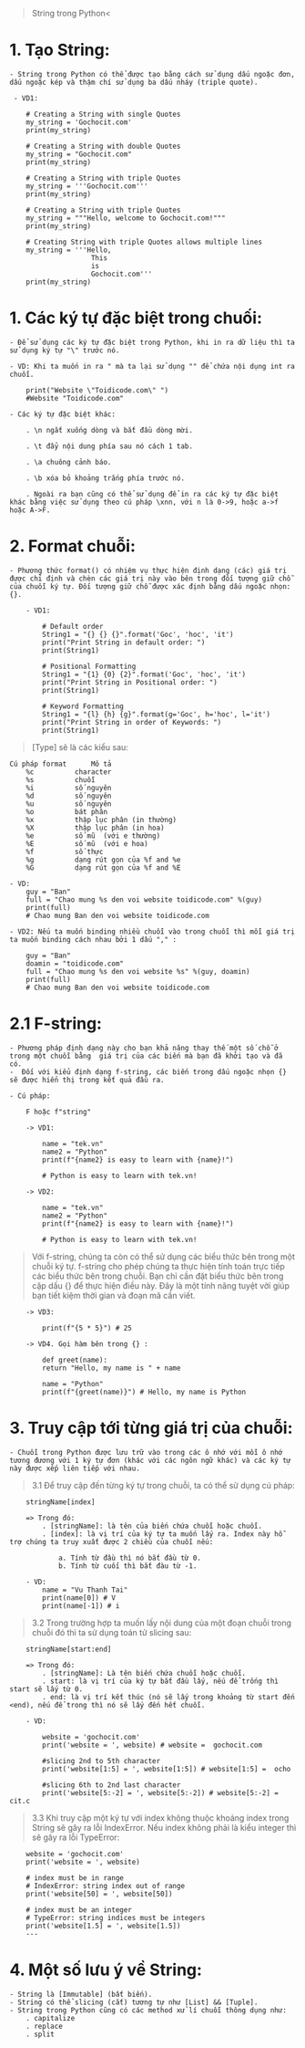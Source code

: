 > String trong Python<

# 1. Tạo String:

    - String trong Python có thể được tạo bằng cách sử dụng dấu ngoặc đơn, dấu ngoặc kép và thậm chí sử dụng ba dấu nháy (triple quote).

     - VD1:

        # Creating a String with single Quotes
        my_string = 'Gochocit.com'
        print(my_string)

        # Creating a String with double Quotes
        my_string = "Gochocit.com"
        print(my_string)

        # Creating a String with triple Quotes
        my_string = '''Gochocit.com'''
        print(my_string)

        # Creating a String with triple Quotes
        my_string = """Hello, welcome to Gochocit.com!"""
        print(my_string)

        # Creating String with triple Quotes allows multiple lines
        my_string = '''Hello,
                        This
                        is
                        Gochocit.com'''
        print(my_string)

# 1. Các ký tự đặc biệt trong chuối:

    - Để sử dụng các ký tự đặc biệt trong Python, khi in ra dữ liệu thì ta sử dụng ký tự "\" trước nó.

    - VD: Khi ta muốn in ra " mà ta lại sử dụng "" để chứa nội dụng int ra chuỗi.

        print("Website \"Toidicode.com\" ")
        #Website "Toidicode.com"

    - Các ký tự đặc biệt khác:

        . \n ngắt xuống dòng và bắt đầu dòng mời.

        . \t đẩy nội dung phía sau nó cách 1 tab.

        . \a chuông cảnh báo.

        . \b xóa bỏ khoảng trắng phía trước nó.

        . Ngoài ra bạn cũng có thể sử dụng để in ra các ký tự đặc biệt khác bằng việc sử dụng theo cú pháp \xnn, với n là 0->9, hoặc a->f hoặc A->F.

# 2. Format chuỗi:

    - Phương thức format() có nhiệm vụ thực hiện định dạng (các) giá trị được chỉ định và chèn các giá trị này vào bên trong đối tượng giữ chỗ của chuỗi ký tự. Đối tượng giữ chỗ được xác định bằng dấu ngoặc nhọn: {}.

        - VD1:

            # Default order
            String1 = "{} {} {}".format('Goc', 'hoc', 'it')
            print("Print String in default order: ")
            print(String1)

            # Positional Formatting
            String1 = "{1} {0} {2}".format('Goc', 'hoc', 'it')
            print("Print String in Positional order: ")
            print(String1)

            # Keyword Formatting
            String1 = "{l} {h} {g}".format(g='Goc', h='hoc', l='it')
            print("Print String in order of Keywords: ")
            print(String1)

> [Type] sẽ là các kiểu sau:

    Cú pháp format	    Mô tả
        %c	        character
        %s	        chuỗi
        %i	        số nguyên
        %d	        số nguyên
        %u	        số nguyên
        %o	        bát phân
        %x	        thập lục phân (in thường)
        %X	        thập lục phân (in hoa)
        %e	        số mũ  (với e thường)
        %E	        số mũ  (với e hoa)
        %f	        số thực
        %g	        dạng rút gọn của %f and %e
        %G	        dạng rút gọn của %f and %E

    - VD:
        guy = "Ban"
        full = "Chao mung %s den voi website toidicode.com" %(guy)
        print(full)
        # Chao mung Ban den voi website toidicode.com

    - VD2: Nếu ta muốn binding nhiều chuỗi vào trong chuỗi thì mỗi giá trị ta muốn binding cách nhau bởi 1 dấu "," :

        guy = "Ban"
        doamin = "toidicode.com"
        full = "Chao mung %s den voi website %s" %(guy, doamin)
        print(full)
        # Chao mung Ban den voi website toidicode.com

# 2.1 F-string:

    - Phương pháp định dạng này cho bạn khả năng thay thế một số chỗ ở trong một chuỗi bằng  giá trị của các biến mà bạn đã khởi tạo và đã có.
    -  Đối với kiểu định dạng f-string, các biến trong dấu ngoặc nhọn {} sẽ được hiển thị trong kết quả đầu ra.

    - Cú pháp:

        F hoặc f"string"

        -> VD1:

            name = "tek.vn"
            name2 = "Python"
            print(f"{name2} is easy to learn with {name}!")

            # Python is easy to learn with tek.vn!

        -> VD2:

            name = "tek.vn"
            name2 = "Python"
            print(f"{name2} is easy to learn with {name}!")

            # Python is easy to learn with tek.vn!

> Với f-string, chúng ta còn có thể sử dụng các biểu thức bên trong một chuỗi ký tự. f-string cho phép chúng ta thực hiện tính toán trực tiếp các biểu thức bên trong chuỗi. Bạn chỉ cần đặt biểu thức bên trong cặp dấu {} để thực hiện điều này. Đây là một tính năng tuyệt vời giúp bạn tiết kiệm thời gian và đoạn mã cần viết.

        -> VD3:

            print(f"{5 * 5}") # 25

        -> VD4. Gọi hàm bên trong {} :

            def greet(name):
            return "Hello, my name is " + name

            name = "Python"
            print(f"{greet(name)}") # Hello, my name is Python

# 3. Truy cập tới từng giá trị của chuỗi:

    - Chuỗi trong Python được lưu trữ vào trong các ô nhớ với mỗi ô nhớ tương đương với 1 ký tự đơn (khác với các ngôn ngữ khác) và các ký tự này được xếp liên tiếp với nhau.

> 3.1 Để truy cập đến từng ký tự trong chuỗi, ta có thể sử dụng cú pháp:

        stringName[index]

        => Trong đó:
            . [stringName]: là tên của biến chứa chuỗi hoặc chuỗi.
            . [index]: là vị trí của ký tự ta muốn lấy ra. Index này hỗ trợ chúng ta truy xuất được 2 chiều của chuỗi nếu:

                a. Tính từ đầu thì nó bắt đầu từ 0.
                b. Tính từ cuối thì bắt đàu từ -1.

        - VD:
            name = "Vu Thanh Tai"
            print(name[0]) # V
            print(name[-1]) # i

> 3.2 Trong trường hợp ta muốn lấy nội dung của một đoạn chuỗi trong chuỗi đó thì ta sử dụng toán tử slicing sau:

        stringName[start:end]

        => Trong đó:
            . [stringName]: Là tên biến chứa chuỗi hoặc chuỗi.
            . start: là vị trí của ký tự bắt đầu lấy, nếu để trống thì start sẽ lấy từ 0.
            . end: là vị trí kết thúc (nó sẽ lấy trong khoảng từ start đến <end), nếu để trong thì nó sẽ lấy đến hết chuỗi.

        - VD:

            website = 'gochocit.com'
            print('website = ', website) # website =  gochocit.com

            #slicing 2nd to 5th character
            print('website[1:5] = ', website[1:5]) # website[1:5] =  ocho

            #slicing 6th to 2nd last character
            print('website[5:-2] = ', website[5:-2]) # website[5:-2] =  cit.c

> 3.3 Khi truy cập một ký tự với index không thuộc khoảng index trong String sẽ gây ra lỗi IndexError. Nếu index không phải là kiểu integer thì sẽ gây ra lỗi TypeError:

        website = 'gochocit.com'
        print('website = ', website)

        # index must be in range
        # IndexError: string index out of range
        print('website[50] = ', website[50])

        # index must be an integer
        # TypeError: string indices must be integers
        print('website[1.5] = ', website[1.5])
        ---

# 4. Một số lưu ý về String:

    - String là [Immutable] (bất biến).
    - String có thể slicing (cắt) tương tự như [List] && [Tuple].
    - String trong Python cũng có các method xử lí chuỗi thông dụng như:
        . capitalize
        . replace
        . split
